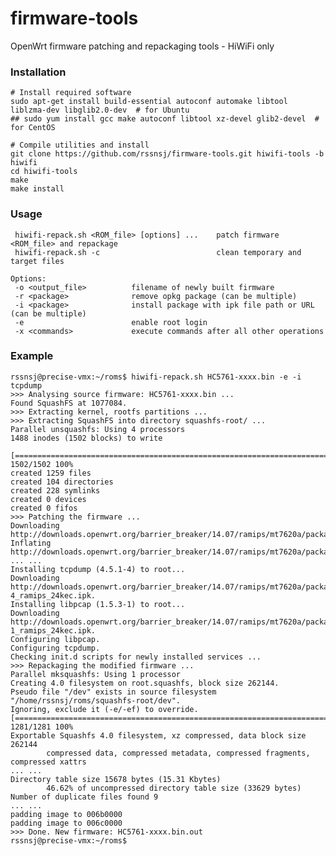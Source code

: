 firmware-tools
==============

OpenWrt firmware patching and repackaging tools - HiWiFi only

### Installation

    # Install required software
    sudo apt-get install build-essential autoconf automake libtool liblzma-dev libglib2.0-dev  # for Ubuntu
    ## sudo yum install gcc make autoconf libtool xz-devel glib2-devel  # for CentOS
      
    # Compile utilities and install
    git clone https://github.com/rssnsj/firmware-tools.git hiwifi-tools -b hiwifi
    cd hiwifi-tools
    make
    make install

### Usage

     hiwifi-repack.sh <ROM_file> [options] ...    patch firmware <ROM_file> and repackage
     hiwifi-repack.sh -c                          clean temporary and target files
     
    Options:
     -o <output_file>          filename of newly built firmware
     -r <package>              remove opkg package (can be multiple)
     -i <package>              install package with ipk file path or URL (can be multiple)
     -e                        enable root login
     -x <commands>             execute commands after all other operations

### Example

    rssnsj@precise-vmx:~/roms$ hiwifi-repack.sh HC5761-xxxx.bin -e -i tcpdump
    >>> Analysing source firmware: HC5761-xxxx.bin ...
    Found SquashFS at 1077084.
    >>> Extracting kernel, rootfs partitions ...
    >>> Extracting SquashFS into directory squashfs-root/ ...
    Parallel unsquashfs: Using 4 processors
    1488 inodes (1502 blocks) to write
      
    [===============================================================================================|] 1502/1502 100%
    created 1259 files
    created 104 directories
    created 228 symlinks
    created 0 devices
    created 0 fifos
    >>> Patching the firmware ...
    Downloading http://downloads.openwrt.org/barrier_breaker/14.07/ramips/mt7620a/packages/base/Packages.gz.
    Inflating http://downloads.openwrt.org/barrier_breaker/14.07/ramips/mt7620a/packages/base/Packages.gz.
    ... ...
    Installing tcpdump (4.5.1-4) to root...
    Downloading http://downloads.openwrt.org/barrier_breaker/14.07/ramips/mt7620a/packages/base/tcpdump_4.5.1-4_ramips_24kec.ipk.
    Installing libpcap (1.5.3-1) to root...
    Downloading http://downloads.openwrt.org/barrier_breaker/14.07/ramips/mt7620a/packages/base/libpcap_1.5.3-1_ramips_24kec.ipk.
    Configuring libpcap.
    Configuring tcpdump.
    Checking init.d scripts for newly installed services ...
    >>> Repackaging the modified firmware ...
    Parallel mksquashfs: Using 1 processor
    Creating 4.0 filesystem on root.squashfs, block size 262144.
    Pseudo file "/dev" exists in source filesystem "/home/rssnsj/roms/squashfs-root/dev".
    Ignoring, exclude it (-e/-ef) to override.
    [===============================================================================================|] 1281/1281 100%
    Exportable Squashfs 4.0 filesystem, xz compressed, data block size 262144
            compressed data, compressed metadata, compressed fragments, compressed xattrs
    ... ...
    Directory table size 15678 bytes (15.31 Kbytes)
            46.62% of uncompressed directory table size (33629 bytes)
    Number of duplicate files found 9
    ... ...
    padding image to 006b0000
    padding image to 006c0000
    >>> Done. New firmware: HC5761-xxxx.bin.out
    rssnsj@precise-vmx:~/roms$
